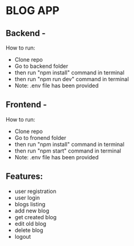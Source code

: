 # BLOG APP

## Backend -

How to run:
- Clone repo
- Go to backend folder
- then run "npm install" command in terminal
- then run "npm run dev" command in terminal
- Note: .env file has been provided

## Frontend -

How to run:
- Clone repo
- Go to fronend folder
- then run "npm install" command in terminal
- then run "npm start" command in terminal
- Note: .env file has been provided

## Features:
- user registration
- user login
- blogs listing
- add new blog
- get created blog
- edit old blog
- delete blog
- logout
